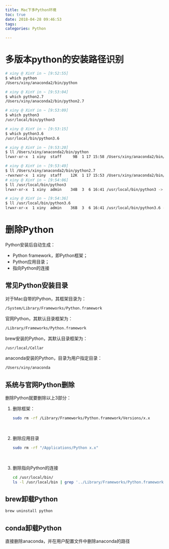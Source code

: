 ```yaml
---
title: Mac下多Python环境
toc: true
date: 2018-04-28 09:46:53
tags:
categories: Python

---
```




# 多版本python的安装路径识别

```bash
# xiny @ XinY in ~ [9:52:55]
$ which python
/Users/xiny/anaconda2/bin/python

# xiny @ XinY in ~ [9:53:04]
$ which python2.7
/Users/xiny/anaconda2/bin/python2.7

# xiny @ XinY in ~ [9:53:09]
$ which python3
/usr/local/bin/python3

# xiny @ XinY in ~ [9:53:15]
$ which python3.6
/usr/local/bin/python3.6
```

```bash
# xiny @ XinY in ~ [9:53:20]
$ ll /Users/xiny/anaconda2/bin/python
lrwxr-xr-x  1 xiny  staff     9B  1 17 15:58 /Users/xiny/anaconda2/bin/python -> python2.7

# xiny @ XinY in ~ [9:53:49]
$ ll /Users/xiny/anaconda2/bin/python2.7
-rwxrwxr-x  1 xiny  staff    12K  1 17 15:53 /Users/xiny/anaconda2/bin/python2.7
# xiny @ XinY in ~ [9:54:06]
$ ll /usr/local/bin/python3
lrwxr-xr-x  1 xiny  admin    34B  3  6 16:41 /usr/local/bin/python3 -> ../Cellar/python/3.6.4/bin/python3

# xiny @ XinY in ~ [9:54:36]
$ ll /usr/local/bin/python3.6
lrwxr-xr-x  1 xiny  admin    36B  3  6 16:41 /usr/local/bin/python3.6 -> ../Cellar/python/3.6.4/bin/python3.6
```

# 删除Python

Python安装后自动生成：

- Python framework，即Python框架；
- Python应用目录；
- 指向Python的连接

## 常见Python安装目录

对于Mac自带的Python，其框架目录为：

```bash
/System/Library/Frameworks/Python.framework
```

官网Python，其默认目录框架为：

```bash
/Library/Frameworks/Python.framework
```

brew安装的Python，其默认目录框架为：

```bash
/usr/local/Cellar
```

anaconda安装的Python，目录为用户指定目录：

```bash
/Users/xiny/anaconda
```



## 系统与官网Python删除

删除Python就要删除以上3部分：

1. 删除框架：

   ```bash
   sudo rm -rf /Library/Frameworks/Python.framework/Versions/x.x
   ```

   ​

2. 删除应用目录

   ```bash
   sudo rm -rf "/Applications/Python x.x"
   ```

   ​

3. 删除指向Python的连接

   ```bash
   cd /usr/local/bin/
   ls -l /usr/local/bin | grep '../Library/Frameworks/Python.framework/Versions/x.x' | awk '{print $9}' | tr -d @ | xargs rm
   ```

## brew卸载Python

```bash
brew uninstall python
```

## conda卸载Python

直接删除anaconda，并在用户配置文件中删除anaconda的路径

